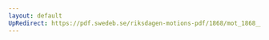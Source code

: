 ```yaml
---
layout: default
UpRedirect: https://pdf.swedeb.se/riksdagen-motions-pdf/1868/mot_1868__fk__00049/mot_1868__fk__00049_002.pdf
---
```

